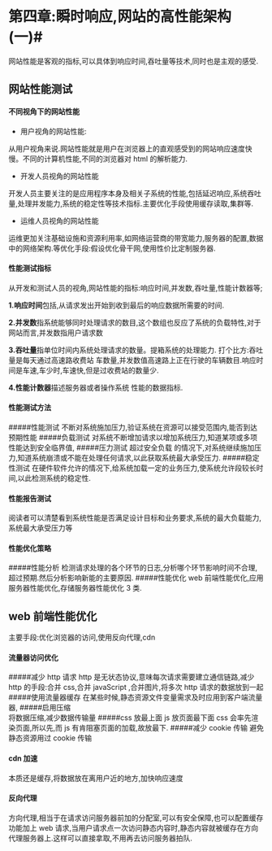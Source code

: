 # 第四章:瞬时响应,网站的高性能架构 (一)#

网站性能是客观的指标,可以具体到响应时间,吞吐量等技术,同时也是主观的感受.

## 网站性能测试

#### 不同视角下的网站性能

- 用户视角的网站性能:

从用户视角来说.网站性能就是用户在浏览器上的直观感受到的网站响应速度快慢。不同的计算机性能,不同的浏览器对 html 的解析能力.

- 开发人员视角的网站性能

开发人员主要关注的是应用程序本身及相关子系统的性能,包括延迟响应,系统吞吐量,处理并发能力,系统的稳定性等技术指标.主要优化手段使用缓存读取,集群等.

- 运维人员视角的网站性能

运维更加关注基础设施和资源利用率,如网络运营商的带宽能力,服务器的配置,数据中的网络架构.等优化手段:假设优化骨干网,使用性价比定制服务器.

#### 性能测试指标

从开发和测试人员的视角,网站性能的指标:响应时间,并发数,吞吐量,性能计数器等;

**1.响应时间**包括,从请求发出开始到收到最后的响应数据所需要的时间.

**2.并发数**指系统能够同时处理请求的数目,这个数组也反应了系统的负载特性,对于网站而言,并发数指用户请求数

**3.吞吐量**指单位时间内系统处理请求的数量。提箱系统的处理能力.
打个比方:吞吐量是每天通过高速路收费站 车数量,并发数值高速路上正在行驶的车辆数目.响应时间是车速,车少时,车速快,但是过收费站的数量少.

**4.性能计数器**描述服务器或者操作系统 性能的数据指标.

#### 性能测试方法

#####性能测试
不断对系统施加压力,验证系统在资源可以接受范围内,能否到达预期性能 #####负载测试
对系统不断增加请求以增加系统压力,知道某项或多项性能达到安全临界值, #####压力测试
超过安全负载 的情况下,对系统继续施加压力,知道系统崩溃或不能在处理任何请求,以此获取系统最大承受压力. #####稳定性测试
在硬件软件允许的情况下,给系统加载一定的业务压力,使系统允许段较长时间,以此检测系统的稳定性.

#### 性能报告测试

阅读者可以清楚看到系统性能是否满足设计目标和业务要求,系统的最大负载能力,系统最大承受压力等

#### 性能优化策略

#####性能分析
检测请求处理的各个环节的日志,分析哪个环节影响时间不合理,超过预期.然后分析影响新能的主要原因. #####性能优化
web 前端性能优化,应用服务器性能优化,存储服务器性能优化 3 类.

## web 前端性能优化

主要手段:优化浏览器的访问,使用反向代理,cdn

#### 流量器访问优化

#####减少 http 请求
http 是无状态协议,意味每次请求需要建立通信链路,减少 http 的手段:合并 css,合并 javaScript ,合并图片,将多次 http 请求的数据放到一起 #####使用流量器缓存
在某些时候,静态资源文件变量需求及时应用到客户端流量器, #####启用压缩  
将数据压缩,减少数据传输量
#####css 放最上面 js 放页面最下面
css 会率先渲染页面,所以先,而 js 有肯阻塞页面的加载,故放最下. #####减少 cookie 传输
避免静态资源用过 cookie 传输

#### cdn 加速

本质还是缓存,将数据放在离用户近的地方,加快响应速度

#### 反向代理

方向代理,相当于在请求访问服务器前加的分配室,可以有安全保障,也可以配置缓存功能加上 web 请求,当用户请求点一次访问静态内容时,静态内容就被缓存在方向代理服务器上.这样可以直接拿取,不用再去访问服务器拍队.
